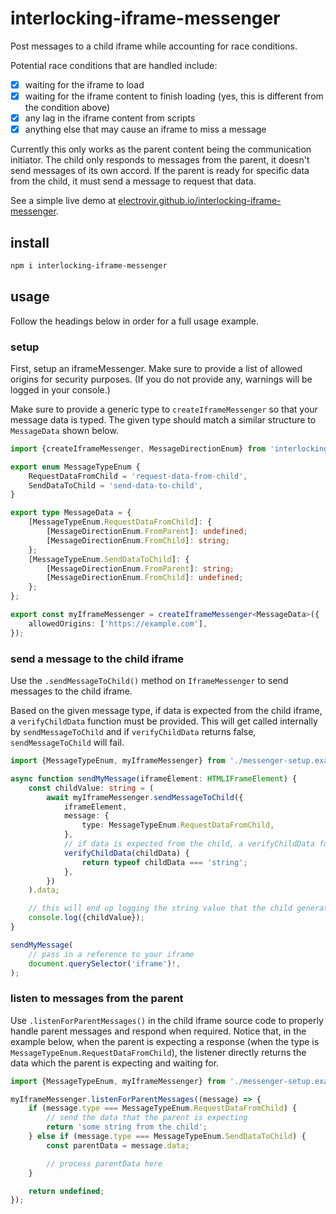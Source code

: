 # interlocking-iframe-messenger

Post messages to a child iframe while accounting for race conditions.

Potential race conditions that are handled include:

-   [x] waiting for the iframe to load
-   [x] waiting for the iframe content to finish loading (yes, this is different from the condition above)
-   [x] any lag in the iframe content from scripts
-   [x] anything else that may cause an iframe to miss a message

Currently this only works as the parent content being the communication initiator. The child only responds to messages from the parent, it doesn't send messages of its own accord. If the parent is ready for specific data from the child, it must send a message to request that data.

See a simple live demo at [electrovir.github.io/interlocking-iframe-messenger](https://electrovir.github.io/interlocking-iframe-messenger).

## install

```bash
npm i interlocking-iframe-messenger
```

## usage

Follow the headings below in order for a full usage example.

### setup

First, setup an iframeMessenger. Make sure to provide a list of allowed origins for security purposes. (If you do not provide any, warnings will be logged in your console.)

Make sure to provide a generic type to `createIframeMessenger` so that your message data is typed. The given type should match a similar structure to `MessageData` shown below.

<!-- example-link: src/readme-examples/messenger-setup.example.ts -->

```TypeScript
import {createIframeMessenger, MessageDirectionEnum} from 'interlocking-iframe-messenger';

export enum MessageTypeEnum {
    RequestDataFromChild = 'request-data-from-child',
    SendDataToChild = 'send-data-to-child',
}

export type MessageData = {
    [MessageTypeEnum.RequestDataFromChild]: {
        [MessageDirectionEnum.FromParent]: undefined;
        [MessageDirectionEnum.FromChild]: string;
    };
    [MessageTypeEnum.SendDataToChild]: {
        [MessageDirectionEnum.FromParent]: string;
        [MessageDirectionEnum.FromChild]: undefined;
    };
};

export const myIframeMessenger = createIframeMessenger<MessageData>({
    allowedOrigins: ['https://example.com'],
});
```

### send a message to the child iframe

Use the `.sendMessageToChild()` method on `IframeMessenger` to send messages to the child iframe.

Based on the given message type, if data is expected from the child iframe, a `verifyChildData` function must be provided. This will get called internally by `sendMessageToChild` and if `verifyChildData` returns false, `sendMessageToChild` will fail.

<!-- example-link: src/readme-examples/parent-send-message.example.ts -->

```TypeScript
import {MessageTypeEnum, myIframeMessenger} from './messenger-setup.example';

async function sendMyMessage(iframeElement: HTMLIFrameElement) {
    const childValue: string = (
        await myIframeMessenger.sendMessageToChild({
            iframeElement,
            message: {
                type: MessageTypeEnum.RequestDataFromChild,
            },
            // if data is expected from the child, a verifyChildData function must be provided
            verifyChildData(childData) {
                return typeof childData === 'string';
            },
        })
    ).data;

    // this will end up logging the string value that the child generated
    console.log({childValue});
}

sendMyMessage(
    // pass in a reference to your iframe
    document.querySelector('iframe')!,
);
```

### listen to messages from the parent

Use `.listenForParentMessages()` in the child iframe source code to properly handle parent messages and respond when required. Notice that, in the example below, when the parent is expecting a response (when the type is `MessageTypeEnum.RequestDataFromChild`), the listener directly returns the data which the parent is expecting and waiting for.

<!-- example-link: src/readme-examples/child-listen-to-messages.example.ts -->

```TypeScript
import {MessageTypeEnum, myIframeMessenger} from './messenger-setup.example';

myIframeMessenger.listenForParentMessages((message) => {
    if (message.type === MessageTypeEnum.RequestDataFromChild) {
        // send the data that the parent is expecting
        return 'some string from the child';
    } else if (message.type === MessageTypeEnum.SendDataToChild) {
        const parentData = message.data;

        // process parentData here
    }

    return undefined;
});
```
